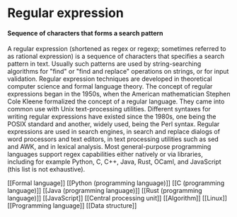 # Regular expression
#### Sequence of characters that forms a search pattern

A regular expression (shortened as regex or regexp; sometimes referred to as rational expression) is a sequence of characters that specifies a search pattern in text. Usually such patterns are used by string-searching algorithms for "find" or "find and replace" operations on strings, or for input validation. Regular expression techniques are developed in theoretical computer science and formal language theory.
The concept of regular expressions began in the 1950s, when the American mathematician Stephen Cole Kleene formalized the concept of a regular language. They came into common use with Unix text-processing utilities. Different syntaxes for writing regular expressions have existed since the 1980s, one being the POSIX standard and another, widely used, being the Perl syntax.
Regular expressions are used in search engines, in search and replace dialogs of word processors and text editors, in text processing utilities such as sed and AWK, and in lexical analysis. Most general-purpose programming languages support regex capabilities either natively or via libraries, including for example Python, C, C++,
Java, Rust, OCaml, and JavaScript (this list is not exhaustive).

[[Formal language]]
[[Python (programming language)]]
[[C (programming language)]]
[[Java (programming language)]]
[[Rust (programming language)]]
[[JavaScript]]
[[Central processing unit]]
[[Algorithm]]
[[Linux]]
[[Programming language]]
[[Data structure]]